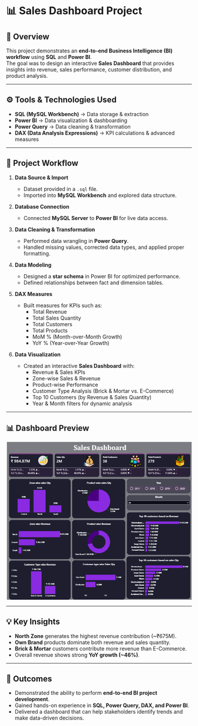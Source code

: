 # 📊 Sales Dashboard Project  

## 📝 Overview  
This project demonstrates an **end-to-end Business Intelligence (BI) workflow** using **SQL** and **Power BI**.  
The goal was to design an interactive **Sales Dashboard** that provides insights into revenue, sales performance, customer distribution, and product analysis.  

---

## ⚙️ Tools & Technologies Used  
- **SQL (MySQL Workbench)** → Data storage & extraction  
- **Power BI** → Data visualization & dashboarding  
- **Power Query** → Data cleaning & transformation  
- **DAX (Data Analysis Expressions)** → KPI calculations & advanced measures  

---

## 🔄 Project Workflow  

1. **Data Source & Import**  
   - Dataset provided in a `.sql` file.  
   - Imported into **MySQL Workbench** and explored data structure.  

2. **Database Connection**  
   - Connected **MySQL Server** to **Power BI** for live data access.  

3. **Data Cleaning & Transformation**  
   - Performed data wrangling in **Power Query**.  
   - Handled missing values, corrected data types, and applied proper formatting.  

4. **Data Modeling**  
   - Designed a **star schema** in Power BI for optimized performance.  
   - Defined relationships between fact and dimension tables.  

5. **DAX Measures**  
   - Built measures for KPIs such as:  
     - Total Revenue  
     - Total Sales Quantity  
     - Total Customers  
     - Total Products  
     - MoM % (Month-over-Month Growth)  
     - YoY % (Year-over-Year Growth)  

6. **Data Visualization**  
   - Created an interactive **Sales Dashboard** with:  
     - Revenue & Sales KPIs  
     - Zone-wise Sales & Revenue  
     - Product-wise Performance  
     - Customer Type Analysis (Brick & Mortar vs. E-Commerce)  
     - Top 10 Customers (by Revenue & Sales Quantity)  
     - Year & Month filters for dynamic analysis  

---

## 📊 Dashboard Preview  
![Sales Dashboard](sales.png)  

---

## 💡 Key Insights  
- **North Zone** generates the highest revenue contribution (~₹675M).  
- **Own Brand** products dominate both revenue and sales quantity.  
- **Brick & Mortar** customers contribute more revenue than E-Commerce.  
- Overall revenue shows strong **YoY growth (~46%)**.  

---

## 🚀 Outcomes  
- Demonstrated the ability to perform **end-to-end BI project development**.  
- Gained hands-on experience in **SQL, Power Query, DAX, and Power BI**.  
- Delivered a dashboard that can help stakeholders identify trends and make data-driven decisions.  
